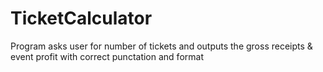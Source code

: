 # TicketCalculator
Program asks user for number of tickets and outputs the gross receipts &amp; event profit with
correct punctation and format
